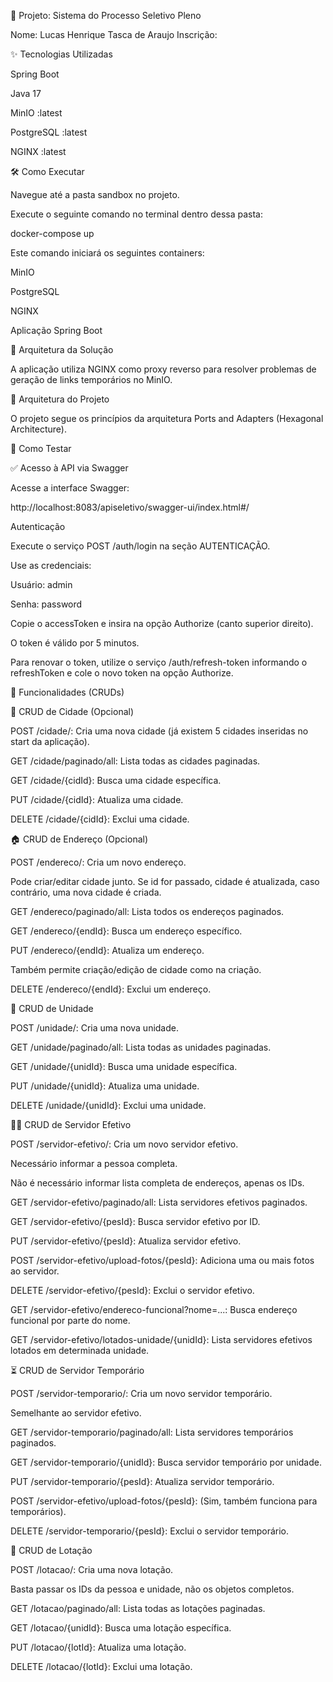 
🧩 Projeto: Sistema do Processo Seletivo Pleno

Nome: Lucas Henrique Tasca de Araujo
Inscrição: 

✨ Tecnologias Utilizadas

Spring Boot

Java 17

MinIO :latest

PostgreSQL :latest

NGINX :latest

🛠️ Como Executar

Navegue até a pasta sandbox no projeto.

Execute o seguinte comando no terminal dentro dessa pasta:

docker-compose up

Este comando iniciará os seguintes containers:

MinIO

PostgreSQL

NGINX

Aplicação Spring Boot

🧱 Arquitetura da Solução

A aplicação utiliza NGINX como proxy reverso para resolver problemas de geração de links temporários no MinIO.

🧩 Arquitetura do Projeto

O projeto segue os princípios da arquitetura Ports and Adapters (Hexagonal Architecture).

🧲 Como Testar

✅ Acesso à API via Swagger

Acesse a interface Swagger:

http://localhost:8083/apiseletivo/swagger-ui/index.html#/

Autenticação

Execute o serviço POST /auth/login na seção AUTENTICAÇÃO.

Use as credenciais:

Usuário: admin

Senha: password

Copie o accessToken e insira na opção Authorize (canto superior direito).

O token é válido por 5 minutos.

Para renovar o token, utilize o serviço /auth/refresh-token informando o refreshToken e cole o novo token na opção Authorize.

🔄 Funcionalidades (CRUDs)

🏩 CRUD de Cidade (Opcional)

POST /cidade/: Cria uma nova cidade (já existem 5 cidades inseridas no start da aplicação).

GET /cidade/paginado/all: Lista todas as cidades paginadas.

GET /cidade/{cidId}: Busca uma cidade específica.

PUT /cidade/{cidId}: Atualiza uma cidade.

DELETE /cidade/{cidId}: Exclui uma cidade.

🏠 CRUD de Endereço (Opcional)

POST /endereco/: Cria um novo endereço.

Pode criar/editar cidade junto. Se id for passado, cidade é atualizada, caso contrário, uma nova cidade é criada.

GET /endereco/paginado/all: Lista todos os endereços paginados.

GET /endereco/{endId}: Busca um endereço específico.

PUT /endereco/{endId}: Atualiza um endereço.

Também permite criação/edição de cidade como na criação.

DELETE /endereco/{endId}: Exclui um endereço.

🏢 CRUD de Unidade

POST /unidade/: Cria uma nova unidade.

GET /unidade/paginado/all: Lista todas as unidades paginadas.

GET /unidade/{unidId}: Busca uma unidade específica.

PUT /unidade/{unidId}: Atualiza uma unidade.

DELETE /unidade/{unidId}: Exclui uma unidade.

👨‍💼 CRUD de Servidor Efetivo

POST /servidor-efetivo/: Cria um novo servidor efetivo.

Necessário informar a pessoa completa.

Não é necessário informar lista completa de endereços, apenas os IDs.

GET /servidor-efetivo/paginado/all: Lista servidores efetivos paginados.

GET /servidor-efetivo/{pesId}: Busca servidor efetivo por ID.

PUT /servidor-efetivo/{pesId}: Atualiza servidor efetivo.

POST /servidor-efetivo/upload-fotos/{pesId}: Adiciona uma ou mais fotos ao servidor.

DELETE /servidor-efetivo/{pesId}: Exclui o servidor efetivo.

GET /servidor-efetivo/endereco-funcional?nome=...: Busca endereço funcional por parte do nome.

GET /servidor-efetivo/lotados-unidade/{unidId}: Lista servidores efetivos lotados em determinada unidade.

⏳ CRUD de Servidor Temporário

POST /servidor-temporario/: Cria um novo servidor temporário.

Semelhante ao servidor efetivo.

GET /servidor-temporario/paginado/all: Lista servidores temporários paginados.

GET /servidor-temporario/{unidId}: Busca servidor temporário por unidade.

PUT /servidor-temporario/{pesId}: Atualiza servidor temporário.

POST /servidor-efetivo/upload-fotos/{pesId}: (Sim, também funciona para temporários).

DELETE /servidor-temporario/{pesId}: Exclui o servidor temporário.

🧷 CRUD de Lotação

POST /lotacao/: Cria uma nova lotação.

Basta passar os IDs da pessoa e unidade, não os objetos completos.

GET /lotacao/paginado/all: Lista todas as lotações paginadas.

GET /lotacao/{unidId}: Busca uma lotação específica.

PUT /lotacao/{lotId}: Atualiza uma lotação.

DELETE /lotacao/{lotId}: Exclui uma lotação.
